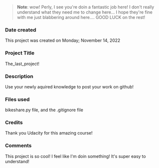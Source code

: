 >**Note**: wow! Perly, I see you're doin a fantastic job here! I don't really understand what they need me to change here... I hope they're fine with me just blabbering around here.... GOOD LUCK on the rest! 

### Date created
This project was created on Monday; November 14, 2022

### Project Title
The_last_project!

### Description
Use your newly aquired knowledge to post your work on github!

### Files used
bikeshare.py file, and the .gitignore file

### Credits
Thank you Udacity for this amazing course!

### Comments
This project is so cool! I feel like I'm doin something! It's super easy to understand!


